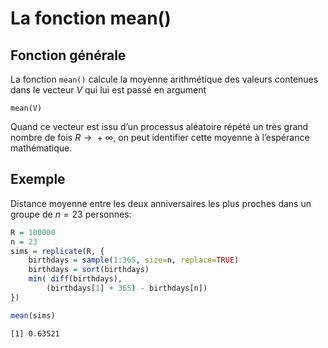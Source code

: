 La fonction mean()
================

## Fonction générale

La fonction `mean()` calcule la moyenne arithmétique des valeurs
contenues dans le vecteur *V* qui lui est passé en argument

    mean(V)

Quand ce vecteur est issu d’un processus aléatoire répété un très grand
nombre de fois *R* →  + ∞, on peut identifier cette moyenne à
l’espérance mathématique.

## Exemple

Distance moyenne entre les deux anniversaires les plus proches dans un
groupe de *n* = 23 personnes:

``` r
R = 100000
n = 23
sims = replicate(R, {
    birthdays = sample(1:365, size=n, replace=TRUE)
    birthdays = sort(birthdays)
    min( diff(birthdays),
        (birthdays[1] + 365) - birthdays[n])
})

mean(sims)
```

    [1] 0.63521
